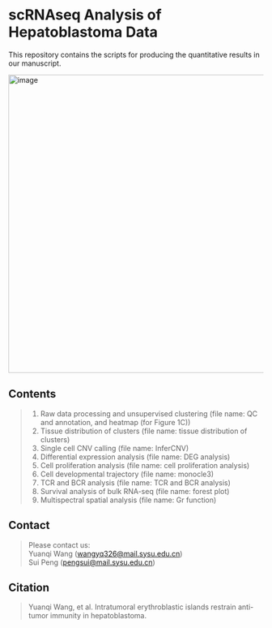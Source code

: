 # scRNAseq Analysis of Hepatoblastoma Data
This repository contains the scripts for producing the quantitative results in our manuscript. 
>   
<img width="588" alt="image" src="https://user-images.githubusercontent.com/120793323/220962005-8a69d046-bdeb-4073-981a-a83d672089c6.png">

## Contents
>1. Raw data processing and unsupervised clustering (file name: QC and annotation, and heatmap (for Figure 1C))  
>2. Tissue distribution of clusters (file name: tissue distribution of clusters)  
>3. Single cell CNV calling (file name: InferCNV)  
>4. Differential expression analysis (file name: DEG analysis) 
>5. Cell proliferation analysis (file name: cell proliferation analysis)   
>6. Cell developmental trajectory (file name: monocle3)  
>7. TCR and BCR analysis (file name: TCR and BCR analysis)  
>8. Survival analysis of bulk RNA-seq (file name: forest plot)  
>9. Multispectral spatial analysis (file name: Gr function) 

## Contact
>Please contact us:   
>Yuanqi Wang (wangyq326@mail.sysu.edu.cn)  
>Sui Peng (pengsui@mail.sysu.edu.cn)

## Citation
>Yuanqi Wang, et al. Intratumoral erythroblastic islands restrain anti-tumor immunity in hepatoblastoma.
